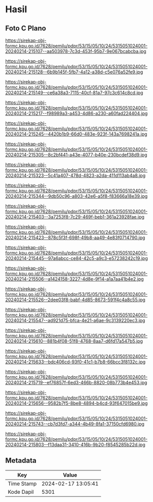 # Hasil

## Foto C Plano

https://sirekap-obj-formc.kpu.go.id/7628/pemilu/pdpr/53/15/05/10/24/5315051024001-20240214-215107--aa503978-7c3d-453f-95b7-9e067bcabcba.jpg

https://sirekap-obj-formc.kpu.go.id/7628/pemilu/pdpr/53/15/05/10/24/5315051024001-20240214-215128--6b9b145f-5fb7-4a12-a38d-c5e076a52fe9.jpg

https://sirekap-obj-formc.kpu.go.id/7628/pemilu/pdpr/53/15/05/10/24/5315051024001-20240214-215149--ce6a38a3-7115-40cf-81a7-97c3c614c8cd.jpg

https://sirekap-obj-formc.kpu.go.id/7628/pemilu/pdpr/53/15/05/10/24/5315051024001-20240214-215217--f98989a3-a453-4d86-a230-a60fad224404.jpg

https://sirekap-obj-formc.kpu.go.id/7628/pemilu/pdpr/53/15/05/10/24/5315051024001-20240214-215245--4420b1b9-66d0-483e-923f-143a7698241a.jpg

https://sirekap-obj-formc.kpu.go.id/7628/pemilu/pdpr/53/15/05/10/24/5315051024001-20240214-215305--8c2bf441-a43e-4077-b40e-230bcdef38d9.jpg

https://sirekap-obj-formc.kpu.go.id/7628/pemilu/pdpr/53/15/05/10/24/5315051024001-20240214-215323--5c41a407-478d-4823-a2da-411d113ab4a8.jpg

https://sirekap-obj-formc.kpu.go.id/7628/pemilu/pdpr/53/15/05/10/24/5315051024001-20240214-215344--9db50c96-a803-42e6-a5f8-f83666a18e39.jpg

https://sirekap-obj-formc.kpu.go.id/7628/pemilu/pdpr/53/15/05/10/24/5315051024001-20240214-215403--3a7253f8-7c29-469f-beb1-361a23928fae.jpg

https://sirekap-obj-formc.kpu.go.id/7628/pemilu/pdpr/53/15/05/10/24/5315051024001-20240214-215423--878c5f3f-698f-49b8-aa49-4e83f0714790.jpg

https://sirekap-obj-formc.kpu.go.id/7628/pemilu/pdpr/53/15/05/10/24/5315051024001-20240214-215445--97a6abcc-ce84-42c5-a9c3-e57238242c19.jpg

https://sirekap-obj-formc.kpu.go.id/7628/pemilu/pdpr/53/15/05/10/24/5315051024001-20240214-215506--a1424158-3227-4d8e-9f14-a1a7aa41b4e2.jpg

https://sirekap-obj-formc.kpu.go.id/7628/pemilu/pdpr/53/15/05/10/24/5315051024001-20240214-215526--2dee03f8-babf-4d85-8673-591f4c4a8c55.jpg

https://sirekap-obj-formc.kpu.go.id/7628/pemilu/pdpr/53/15/05/10/24/5315051024001-20240214-215547--ad921d75-bfca-4e21-a6ae-9c3139220ec3.jpg

https://sirekap-obj-formc.kpu.go.id/7628/pemilu/pdpr/53/15/05/10/24/5315051024001-20240214-215610--881b4f08-51f8-4768-8aa7-d6fd17a547b5.jpg

https://sirekap-obj-formc.kpu.go.id/7628/pemilu/pdpr/53/15/05/10/24/5315051024001-20240214-215633--bdc406cd-93f0-41c1-b7b8-66bcc3f8132c.jpg

https://sirekap-obj-formc.kpu.go.id/7628/pemilu/pdpr/53/15/05/10/24/5315051024001-20240214-215719--ef76857f-6ed3-466b-8820-08b773b4e453.jpg

https://sirekap-obj-formc.kpu.go.id/7628/pemilu/pdpr/53/15/05/10/24/5315051024001-20240214-215656--9582b7f5-8be8-4894-b4cd-93f647015be9.jpg

https://sirekap-obj-formc.kpu.go.id/7628/pemilu/pdpr/53/15/05/10/24/5315051024001-20240214-215743--cb7d3fd7-a344-4b49-8fa1-37150cfd6980.jpg

https://sirekap-obj-formc.kpu.go.id/7628/pemilu/pdpr/53/15/05/10/24/5315051024001-20240214-215803--f13daa31-3410-416b-9b20-f8545285b22d.jpg


## Metadata

| Key        | Value               |
| ---------- | ------------------- |
| Time Stamp | 2024-02-17 13:05:41 |
| Kode Dapil | 5301                |



